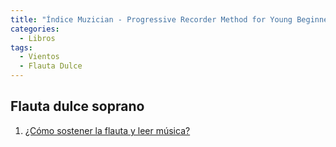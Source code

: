 ```yaml
---
title: "Índice Muzician - Progressive Recorder Method for Young Beginners Book 1"
categories:
  - Libros
tags:
  - Vientos
  - Flauta Dulce
---
```


## Flauta dulce soprano

1. [¿Cómo sostener la flauta y leer música?](/libros/como-sostener-la-flauta-y-leer-musica/)